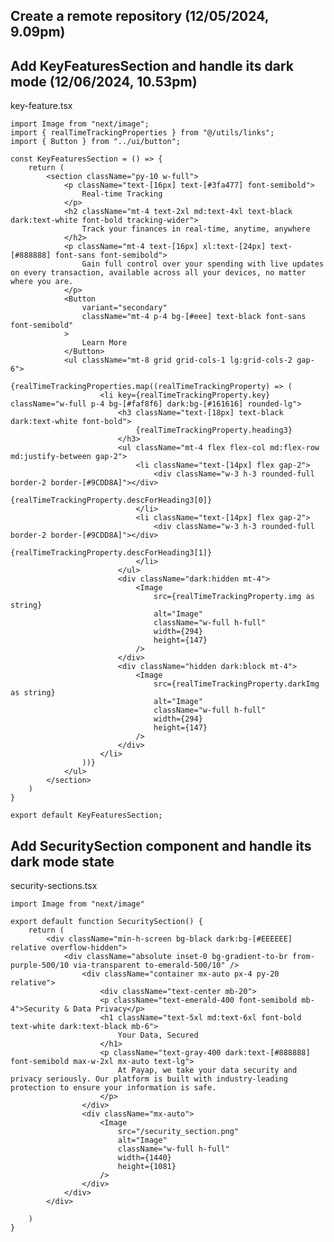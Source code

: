 ## Create a remote repository (12/05/2024, 9.09pm)
## Add KeyFeaturesSection and handle its dark mode (12/06/2024, 10.53pm)
key-feature.tsx

    import Image from "next/image";
    import { realTimeTrackingProperties } from "@/utils/links";
    import { Button } from "../ui/button";
    
    const KeyFeaturesSection = () => {
        return (
            <section className="py-10 w-full">
                <p className="text-[16px] text-[#3fa477] font-semibold">
                    Real-time Tracking
                </p>
                <h2 className="mt-4 text-2xl md:text-4xl text-black dark:text-white font-bold tracking-wider">
                    Track your finances in real-time, anytime, anywhere
                </h2>
                <p className="mt-4 text-[16px] xl:text-[24px] text-[#888888] font-sans font-semibold">
                    Gain full control over your spending with live updates on every transaction, available across all your devices, no matter where you are.
                </p>
                <Button 
                    variant="secondary"
                    className="mt-4 p-4 bg-[#eee] text-black font-sans font-semibold"
                >
                    Learn More
                </Button>
                <ul className="mt-8 grid grid-cols-1 lg:grid-cols-2 gap-6">
                    {realTimeTrackingProperties.map((realTimeTrackingProperty) => (
                        <li key={realTimeTrackingProperty.key} className="w-full p-4 bg-[#faf8f6] dark:bg-[#161616] rounded-lg">
                            <h3 className="text-[18px] text-black dark:text-white font-bold">
                                {realTimeTrackingProperty.heading3}
                            </h3>
                            <ul className="mt-4 flex flex-col md:flex-row md:justify-between gap-2">
                                <li className="text-[14px] flex gap-2">
                                    <div className="w-3 h-3 rounded-full border-2 border-[#9CDD8A]"></div>
                                    {realTimeTrackingProperty.descForHeading3[0]}
                                </li>
                                <li className="text-[14px] flex gap-2">
                                    <div className="w-3 h-3 rounded-full border-2 border-[#9CDD8A]"></div>
                                    {realTimeTrackingProperty.descForHeading3[1]}
                                </li>
                            </ul>
                            <div className="dark:hidden mt-4">
                                <Image
                                    src={realTimeTrackingProperty.img as string}
                                    alt="Image"
                                    className="w-full h-full"
                                    width={294}
                                    height={147}
                                />
                            </div>
                            <div className="hidden dark:block mt-4">
                                <Image
                                    src={realTimeTrackingProperty.darkImg as string}
                                    alt="Image"
                                    className="w-full h-full"
                                    width={294}
                                    height={147}
                                />
                            </div>
                        </li>
                    ))}
                </ul>
            </section>
        )
    }
    
    export default KeyFeaturesSection;

## Add SecuritySection component and handle its dark mode state
security-sections.tsx

    
    import Image from "next/image"
    
    export default function SecuritySection() {
        return (
            <div className="min-h-screen bg-black dark:bg-[#EEEEEE] relative overflow-hidden">
                <div className="absolute inset-0 bg-gradient-to-br from-purple-500/10 via-transparent to-emerald-500/10" />
                    <div className="container mx-auto px-4 py-20 relative">
                        <div className="text-center mb-20">
                        <p className="text-emerald-400 font-semibold mb-4">Security & Data Privacy</p>
                        <h1 className="text-5xl md:text-6xl font-bold text-white dark:text-black mb-6">
                            Your Data, Secured
                        </h1>
                        <p className="text-gray-400 dark:text-[#888888] font-semibold max-w-2xl mx-auto text-lg">
                            At Payap, we take your data security and privacy seriously. Our platform is built with industry-leading protection to ensure your information is safe.
                        </p>
                    </div>          
                    <div className="mx-auto">
                        <Image 
                            src="/security_section.png"
                            alt="Image"
                            className="w-full h-full"
                            width={1440}
                            height={1081}
                        />
                    </div> 
                </div>
            </div>
            
        )
    }


